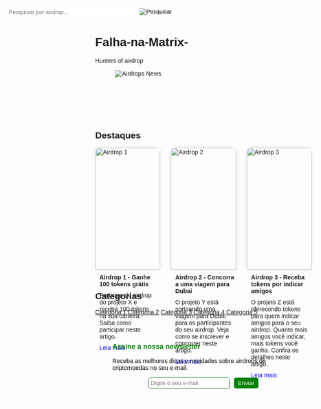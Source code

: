 # Falha-na-Matrix-
Hunters of airdrop
<html>
<head>
  <title>Airdrops News - O seu portal de notícias sobre airdrops de criptomoedas</title>
  <meta name="description" content="Acompanhe as últimas novidades sobre airdrops de criptomoedas, os melhores projetos para participar e as dicas para ganhar tokens grátis.">
  <style>
    /* Adicione o seu código CSS aqui */
    body {
      background-image: url("matrix.jpg"); /* imagem da matrix de fundo */
      background-size: cover;
      font-family: Arial, sans-serif;
    }
    .logo {
      width: 200px;
      height: auto;
    }
    .menu {
      display: flex;
      justify-content: flex-end;
      align-items: center;
      margin-right: 20px;
    }
    .menu ul {
      list-style: none;
      display: flex;
    }
    .menu li {
      margin-left: 10px;
    }
    .menu a {
      color: white;
      text-decoration: none;
    }
    .menu a:hover {
      text-decoration: underline;
    }
    .pesquisa { /* barra de pesquisa dedicada para airdrop */
      position: absolute;
      top: 20px;
      left: 20px;
      display: flex;
      align-items: center;
      border-radius: 10px;
      background-color: white;
      padding: 5px;
    }
    .pesquisa input {
      border: none;
      outline: none;
      width: 300px; /* um pouco maior */
    }
    .pesquisa button {
      border: none;
      outline: none;
      background-color: transparent;
      cursor: pointer;
    }
    .destaques {
      margin-top: 80px; /* espaço para a barra de pesquisa */
    }
    .cards {
      display: flex;
      flex-wrap: wrap;
      justify-content: space-between;
    }
    .card {
      width: 30%;
      margin-bottom: 20px;
      border-radius: 10px;
      box-shadow: 0 0 10px rgba(0,0,0,0.1);
    }
    .card img {
      width: 100%;
      height: auto;
      border-radius: 10px 10px 0 0;
    }
    .card h4 {
      margin: 10px 0 0 10px;
    }
    .card p {
      margin: 10px;
    }
    .card a {
      display: block;
      margin: 10px;
      color: blue;
      text-decoration: none;
    }
    .card a:hover {
      text-decoration: underline;
    }
    .categorias {
      
    }
    .links {
      
    }
    
   
   
   
   
   
   
   
   
   
   
   
   
   
   
   
   
   
   
   
   
   
   
   
   
   
   
   
    
   
    
   
    
   
    
   
    
   
    
   
    
   
    
   
    
   
    
   
    
   
    
   
    
   
    
   
    
   
    
   
    
   
    
   
    
   
    
   
    
   
    
   
    
   
    
   
    
   
    
   
    
   
    
   
    
  
    
  
    
  
    
  
    
  
    
  
    
  
    
  
    
  
    
  
    
  
    
  
    
  
    
  
    
  
    
  
    
  
    
  
    
  
    
  
    
  
    
    
    
    
    
      
    
    
    
    
    
    
    
    
    
    
    
    
    
    
    
    
    
    
    
    
    
    
    
    
    
    
    
    
    
    
    
    
    
    
    
    
    
    
    
    
    
    
    
    
    
    
    
    
    
    
    
    
    
    
    
    
    
    
    
    
    
    
    
    
    
    
    
    
    
    
    
    
    
    
    
    
    
      
    
    
    
      
    
    
    
      
    
    
    
      
    
    
    
      
    
    
    
      
    
    
    
      
    
    
    
      
    
    
    
      
    
    
    
      
    
    
    
      
    
    
    
      
    
    
    
      
    
    
    
      
    
    
    
      
    
    
    
      
    
    
    
      
    
    
      
      
      
      
      
      
      
      
      
      
      
      
      
      
      
      
      
      
      
      
      
      

      
      
      

      
      
      

      
      
      

      
      
      

      
      
      

      
      
      

      
      
      

      
      
      

      
      
      

      
      
      

      
      
      

      
      
      

      
      
      

      
      
      

      
      
      

      
      
      

      
      
      

      
      
      

      
      
      

      
      
      

    
    
    
    
    
    
  
    
    
    
    
    
  
    
    
    
    
    
  
    
    
    
    
    
  
    
    
    
    
    
  
    
    
    
    
    
  
    
    
    
    
    
  
    
    

    
    
    
    
    
    
  
    
    
    
    
    
  
    
    
    
    
    
  
    
    
    
    
    
  
    
    
    
    
    
  
    
    
    
    
    
  
    
    
    
  
  
  
  
  
  
  
  
  
  
  
  
  
  
  
  
  
  
  
  
  
  
  
  
  
  
  
  
  
  
  
  
  
  
  
  
  
  
  
  
  
  
  
  
  
  
  
  
  
  
  
  
  
  
  
  

  
    
    

    
    

    
    

    
    

    
    

    
    

    
    

    
    

    
    

    
    

    
    

    
    

    
    

    
    

    
    

    
    

    
    

    
    

    
    

    
    

    
    

    
    


    
    


    
  

    
    
    
    
    
    
    
    
    
    
    
    
    
    
    
    
    
    
    
    
    
    
    
    


    
    
    
    


    
    
    
    


    
    
    
    


    
    
    
    


    
    
    
    


  




    
  

  




    
  

  




    
  

  




    
  

  




    
  

  




    
  

  




    
  

  




    
  

  




    
  

  




    
  

  




    
  

  




    
  

  




    
  

  




    
  

  




    
  

  




    
  

  




    
  

  




    
  

  

    .newsletter {
      background-color: rgba(255,255,255,0.8);
      border-radius: 10px;
      padding: 20px;
      margin: 20px;
    }
    .newsletter h3 {
      color: green;
    }
    .newsletter p {
      color: black;
    }
    .newsletter form {
      display: flex;
      justify-content: center;
      align-items: center;
    }
    .newsletter input {
      border: 1px solid green;
      border-radius: 5px;
      padding: 5px;
      outline: none;
    }
    .newsletter button {
      border: none;
      outline: none;
      background-color: green;
      color: white;
      border-radius: 5px;
      padding: 5px 10px;
      margin-left: 10px;
      cursor: pointer;
    }
    .newsletter button:hover {
      background-color: darkgreen;
    }
    .social {
      
    }
    .copy {
      
    }
  </style>
</head>
<body>
  <header>
    <div class="logo">
      <img src="logo.png" alt="Airdrops News">
    </div>
    <nav class="menu">
      <ul>
        <li><a href="index.html">Início</a></li>
        <li><a href="sobre.html">Sobre</a></li>
        <li><a href="contato.html">Contato</a></li>
      </ul>
    </nav>
    <div class="pesquisa"> <!-- barra de pesquisa dedicada para airdrop -->
      <input type="text" name="pesquisa" placeholder="Pesquisar por airdrop...">
      <button type="submit"><img src="lupa.png" alt="Pesquisar"></button>
    </div>
  </header>
  <main>
    <section class="destaques">
      <h1>Destaques</h1>
      <div class="cards">
        <!-- Adicione os seus cards de notícias aqui -->
        <div class="card">
          <img src="airdrop1.jpg" alt="Airdrop 1">
          <h4>Airdrop 1 - Ganhe 100 tokens grátis</h4>
          <p>Participe do airdrop do projeto X e receba 100 tokens na sua carteira. Saiba como participar neste artigo.</p>
          <a href="airdrop1.html">Leia mais</a>
        </div>
        <div class="card">
          <img src="airdrop2.jpg" alt="Airdrop 2">
          <h4>Airdrop 2 - Concorra a uma viagem para Dubai</h4>
          <p>O projeto Y está sorteando uma viagem para Dubai para os participantes do seu airdrop. Veja como se inscrever e concorrer neste artigo.</p>
          <a href="airdrop2.html">Leia mais</a>
        </div>
        <div class="card">
          <img src="airdrop3.jpg" alt="Airdrop 3">
          <h4>Airdrop 3 - Receba tokens por indicar amigos</h4>
          <p>O projeto Z está oferecendo tokens para quem indicar amigos para o seu airdrop. Quanto mais amigos você indicar, mais tokens você ganha. Confira os detalhes neste artigo.</p>
          <a href="airdrop3.html">Leia mais</a>
        </div>
      </div>
    </section>
    <section class="categorias">
      <h2>Categorias</h2>
      <div class="links">
        <!-- Adicione os seus links de categorias aqui -->
        <a href="categoria1.html">Categoria 1</a>
        <a href="categoria2.html">Categoria 2</a>
        <a href="categoria3.html">Categoria 3</a>
        <a href="categoria4.html">Categoria 4</a>
        <a href="categoria5.html">Categoria 5</a>
      </div>
    </section>
    <section class="newsletter">
      <h3>Assine a nossa newsletter</h3>
      <p>Receba as melhores dicas e novidades sobre airdrops de criptomoedas no seu e-mail.</p>
      <form action="enviar.php" method="post">
        <input type="email" name="email" placeholder="Digite o seu e-mail" required>
        <button type="submit">Enviar</button>
      </form>
    </
